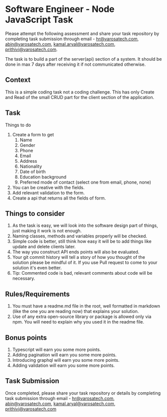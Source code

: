 # Software Engineer - Node JavaScript Task 
Please attempt the following assessment and share your task repository by completing task submission through email - hr@varosatech.com, abin@varosatech.com, 
kamal.aryal@varosatech.com, prithivi@varosatech.com. 

The task is to build a part of the server(api) section of a system. It should be done in max 7
days after receiving it if not communicated otherwise.

## Context
This is a simple coding task not a coding challenge. This has only Create and Read of
the small CRUD part for the client section of the application.

## Task
Things to do
1. Create a form to get
    1. Name
    2. Gender
    3. Phone
    4. Email
    5. Address
    6. Nationality
    7. Date of birth
    8. Education background
    9. Preferred mode of contact (select one from email, phone, none)
2. You can be creative with the fields.
3. Add relevant validation to the form.
4. Create a api that returns all the fields of form.

## Things to consider
1. As the task is easy, we will look into the software design part of things, just
making it work is not enough.
2. Naming classes, methods and variables properly will be checked.
3. Simple code is better, still think how easy it will be to add things like update and
delete clients later.
4. The way you construct API ends points will also be evaluated.
5. Your git commit history will tell a story of how you thought of the solution please
be mindful of it. If you use Pull request to come to your solution it's even better.
7. Tip: Commented code is bad, relevant comments about code will be necessary.

## Rules/Requirements
1. You must have a readme.md file in the root, well formatted in markdown (like the
one you are reading now) that explains your solution.
2. Use of any extra open-source library or package is allowed only via npm. You will
need to explain why you used it in the readme file.

## Bonus points
1. Typescript will earn you some more points.
2. Adding pagination will earn you some more points.
3. Introducing graphql will earn you some more points.
4. Adding validation will earn you some more points.


## Task Submission

Once completed, please share your task repository or details by completing task submission through email - hr@varosatech.com, abin@varosatech.com, 
kamal.aryal@varosatech.com, prithivi@varosatech.com
